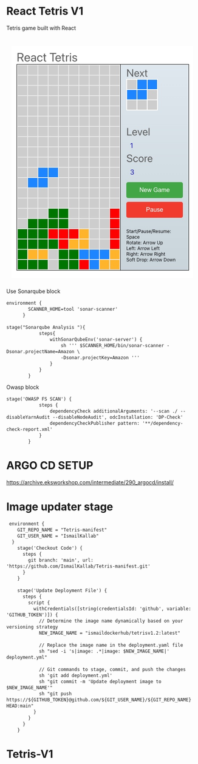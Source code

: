 # React Tetris V1

Tetris game built with React

<h1 align="center">
  <img alt="React tetris " title="#React tetris desktop" src="./images/game.jpg" />
</h1>


Use Sonarqube block 
```
environment {
        SCANNER_HOME=tool 'sonar-scanner'
      }

stage("Sonarqube Analysis "){
            steps{
                withSonarQubeEnv('sonar-server') {
                    sh ''' $SCANNER_HOME/bin/sonar-scanner -Dsonar.projectName=Amazon \
                    -Dsonar.projectKey=Amazon '''
                }
            }
        }
```        

Owasp block
```
stage('OWASP FS SCAN') {
            steps {
                dependencyCheck additionalArguments: '--scan ./ --disableYarnAudit --disableNodeAudit', odcInstallation: 'DP-Check'
                dependencyCheckPublisher pattern: '**/dependency-check-report.xml'
            }
        }
```

# ARGO CD SETUP
https://archive.eksworkshop.com/intermediate/290_argocd/install/

# Image updater stage
```
 environment {
    GIT_REPO_NAME = "Tetris-manifest"
    GIT_USER_NAME = "IsmailKallab"
  }
    stage('Checkout Code') {
      steps {
        git branch: 'main', url: 'https://github.com/IsmailKallab/Tetris-manifest.git'
      }
    }

    stage('Update Deployment File') {
      steps {
        script {
          withCredentials([string(credentialsId: 'github', variable: 'GITHUB_TOKEN')]) {
            // Determine the image name dynamically based on your versioning strategy
            NEW_IMAGE_NAME = "ismaildockerhub/tetrisv1.2:latest"

            // Replace the image name in the deployment.yaml file
            sh "sed -i 's|image: .*|image: $NEW_IMAGE_NAME|' deployment.yml"

            // Git commands to stage, commit, and push the changes
            sh 'git add deployment.yml'
            sh "git commit -m 'Update deployment image to $NEW_IMAGE_NAME'"
            sh "git push https://${GITHUB_TOKEN}@github.com/${GIT_USER_NAME}/${GIT_REPO_NAME} HEAD:main"
          }
        }
      }
    }

```
# Tetris-V1

